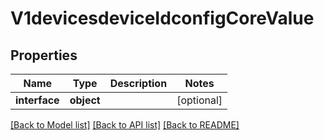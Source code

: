 # V1devicesdeviceIdconfigCoreValue

## Properties
Name | Type | Description | Notes
------------ | ------------- | ------------- | -------------
**interface** | **object** |  | [optional] 

[[Back to Model list]](../README.md#documentation-for-models) [[Back to API list]](../README.md#documentation-for-api-endpoints) [[Back to README]](../README.md)

